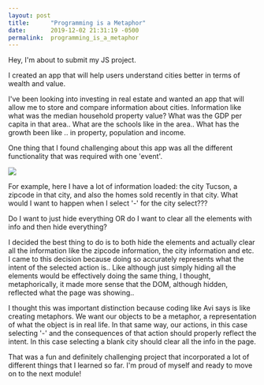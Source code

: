```yaml
---
layout: post
title:      "Programming is a Metaphor"
date:       2019-12-02 21:31:19 -0500
permalink:  programming_is_a_metaphor
---
```



Hey, I'm about to submit my JS project.

I created an app that will help users understand cities better in terms of wealth and value.

I've been looking into investing in real estate and wanted an app that will allow me to store and compare information about cities. Information like what was the median household property value? What was the GDP per capita in that area.. What are the schools like in the area.. What has the growth been like .. in property, population and income.

One thing that I found challenging about this app was all the different functionality that was required with one 'event'.

![](https://i.imgur.com/Ag2JMYL.png)

For example, here I have a lot of information loaded: the city Tucson, a zipcode in that city, and also the homes sold recently in that city. What would I want to happen when I select '-' for the city select???

Do I want to just hide everything OR do I want to clear all the elements with info and then hide everything?

I decided the best thing to do is to both hide the elements and actually clear all the information like the zipcode information, the city information and etc. I came to this decision because doing so accurately represents what the intent of the selected action is.. Like although just simply hiding all the elements would be effectively doing the same thing, I thought, metaphorically, it made more sense that the DOM, although hidden, reflected what the page was showing..

I thought this was important distinction because coding like Avi says is like creating metaphors. We want our objects to be a metaphor, a representation of what the object is in real life. In that same way, our actions, in this case selecting '-' and the consequences of that action should properly reflect the intent. In this case selecting a blank city should clear all the info in the page.

That was a fun and definitely challenging project that incorporated a lot of different things that I learned so far. I'm proud of myself and ready to move on to the next module!
